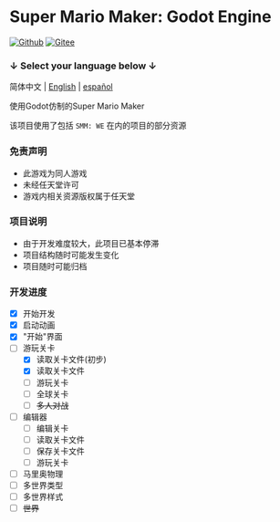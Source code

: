 # Super Mario Maker: Godot Engine
[![Github](https://img.shields.io/badge/GITHUB-black.svg?logo=github)](https://github.com/TheChuan1503/SMM-GE) [![Gitee](https://img.shields.io/badge/GITEE-C71D23.svg?logo=gitee)](https://gitee.com/tc1503/SMM-GE)

### ↓ Select your language below ↓
简体中文 | [English](README.en.md) | [español](README.es.md)

使用Godot仿制的Super Mario Maker

该项目使用了包括 `SMM: WE` 在内的项目的部分资源

### 免责声明
- 此游戏为同人游戏
- 未经任天堂许可
- 游戏内相关资源版权属于任天堂

### 项目说明
- 由于开发难度较大，此项目已基本停滞
- 项目结构随时可能发生变化
- 项目随时可能归档

### 开发进度
- [x] 开始开发
- [x] 启动动画
- [x] "开始"界面
- [ ] 游玩关卡
  - [x] 读取关卡文件(初步)
  - [x] 读取关卡文件
  - [ ] 游玩关卡
  - [ ] 全球关卡
  - [ ] ~~多人对战~~
- [ ] 编辑器
  - [ ] 编辑关卡
  - [ ] 读取关卡文件
  - [ ] 保存关卡文件
  - [ ] 游玩关卡
- [ ] 马里奥物理
- [ ] 多世界类型
- [ ] 多世界样式
- [ ] ~~世界~~
